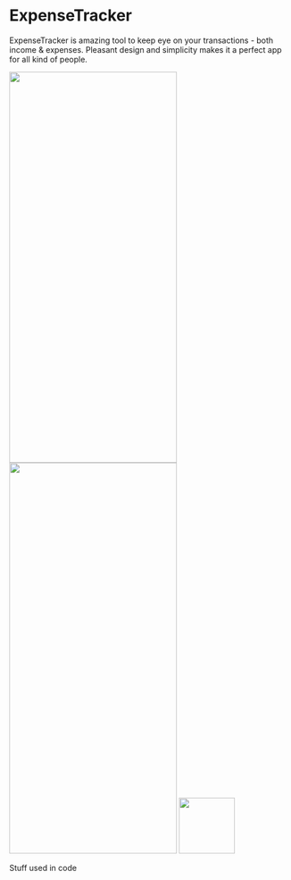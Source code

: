 # ExpenseTracker

ExpenseTracker is amazing tool to keep eye on your transactions - both income & expenses. Pleasant design and simplicity makes it a perfect app for all kind of people.

<p float="left">
  <img src="https://github.com/GunchaSwift/ExpenseTracker/assets/97989957/7b3eeb2e-d929-417d-8426-d608a68e985a" width="300" height="700" />
  <img src="https://github.com/GunchaSwift/ExpenseTracker/assets/97989957/7b3eeb2e-d929-417d-8426-d608a68e985a" width="300" height="700" /> 
  <img src="/img3.png" width="100" />
</p>

Stuff used in code
